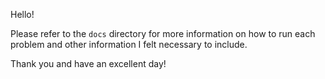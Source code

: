 Hello!

Please refer to the `docs` directory for more information on how to run each problem and other information I felt necessary to include.

Thank you and have an excellent day!